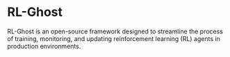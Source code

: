 # RL-Ghost
RL-Ghost is an open-source framework designed to streamline the process of training, monitoring, and updating reinforcement learning (RL) agents in production environments. 
